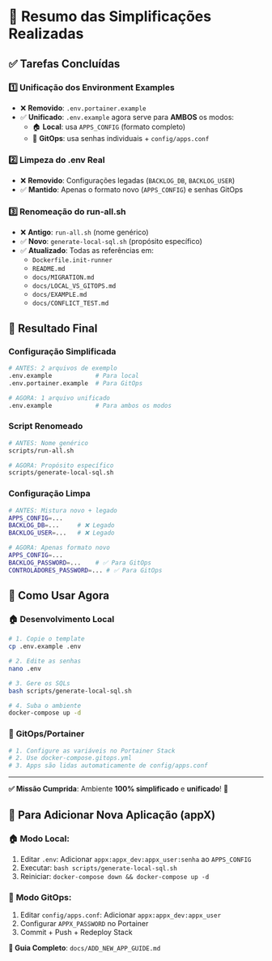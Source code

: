 # 🎯 Resumo das Simplificações Realizadas

## ✅ **Tarefas Concluídas**

### 1️⃣ **Unificação dos Environment Examples**

- ❌ **Removido**: `.env.portainer.example`
- ✅ **Unificado**: `.env.example` agora serve para **AMBOS** os modos:
  - 🏠 **Local**: usa `APPS_CONFIG` (formato completo)
  - 🚀 **GitOps**: usa senhas individuais + `config/apps.conf`

### 2️⃣ **Limpeza do .env Real**

- ❌ **Removido**: Configurações legadas (`BACKLOG_DB`, `BACKLOG_USER`)
- ✅ **Mantido**: Apenas o formato novo (`APPS_CONFIG`) e senhas GitOps

### 3️⃣ **Renomeação do run-all.sh**

- ❌ **Antigo**: `run-all.sh` (nome genérico)
- ✅ **Novo**: `generate-local-sql.sh` (propósito específico)
- ✅ **Atualizado**: Todas as referências em:
  - `Dockerfile.init-runner`
  - `README.md`
  - `docs/MIGRATION.md`
  - `docs/LOCAL_VS_GITOPS.md`
  - `docs/EXAMPLE.md`
  - `docs/CONFLICT_TEST.md`

## 🎯 **Resultado Final**

### **Configuração Simplificada**

```bash
# ANTES: 2 arquivos de exemplo
.env.example            # Para local
.env.portainer.example  # Para GitOps

# AGORA: 1 arquivo unificado
.env.example            # Para ambos os modos
```

### **Script Renomeado**

```bash
# ANTES: Nome genérico
scripts/run-all.sh

# AGORA: Propósito específico
scripts/generate-local-sql.sh
```

### **Configuração Limpa**

```bash
# ANTES: Mistura novo + legado
APPS_CONFIG=...
BACKLOG_DB=...     # ❌ Legado
BACKLOG_USER=...   # ❌ Legado

# AGORA: Apenas formato novo
APPS_CONFIG=...
BACKLOG_PASSWORD=...    # ✅ Para GitOps
CONTROLADORES_PASSWORD=... # ✅ Para GitOps
```

## 📖 **Como Usar Agora**

### 🏠 **Desenvolvimento Local**

```bash
# 1. Copie o template
cp .env.example .env

# 2. Edite as senhas
nano .env

# 3. Gere os SQLs
bash scripts/generate-local-sql.sh

# 4. Suba o ambiente
docker-compose up -d
```

### 🚀 **GitOps/Portainer**

```bash
# 1. Configure as variáveis no Portainer Stack
# 2. Use docker-compose.gitops.yml
# 3. Apps são lidas automaticamente de config/apps.conf
```

---

**✅ Missão Cumprida**: Ambiente **100% simplificado** e **unificado**! 🎉

## 🔄 **Para Adicionar Nova Aplicação (appX)**

### 🏠 **Modo Local:**

1. Editar `.env`: Adicionar `appx:appx_dev:appx_user:senha` ao `APPS_CONFIG`
2. Executar: `bash scripts/generate-local-sql.sh`
3. Reiniciar: `docker-compose down && docker-compose up -d`

### 🚀 **Modo GitOps:**

1. Editar `config/apps.conf`: Adicionar `appx:appx_dev:appx_user`
2. Configurar `APPX_PASSWORD` no Portainer
3. Commit + Push + Redeploy Stack

**📖 Guia Completo**: `docs/ADD_NEW_APP_GUIDE.md`
